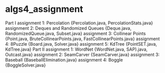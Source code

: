 # algs4_assignment
Part I
assignment 1: Percolation {Percolation.java, PercolationStats.java}
assignment 2: Deques and Randomized Queues {Deque.java, RandomizedQueue.java, Subset.java}
assignment 3: Collinear Points {Point.java, BruteCollinearPoints.java, FastCollinearPoints.java}
assignment 4: 8Puzzle {Board.java, Solver.java}
assignment 5: KdTree {PointSET.java, KdTree.java}
Part II
assignment 1: WordNet {WordNet.java, SAP).java, Outcast.java}
assignment 2: SeamCarver {SeamCarver.java}
assignment 3: Baseball {BaseballElimination.java}
assignment 4: Boggle {BoggleSolver.java}
